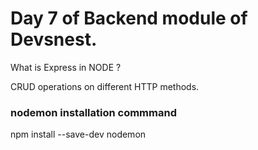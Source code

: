 # Day 7 of Backend module of Devsnest.

What is Express in NODE ?

CRUD operations on different HTTP methods.

### nodemon installation commmand
npm install --save-dev nodemon